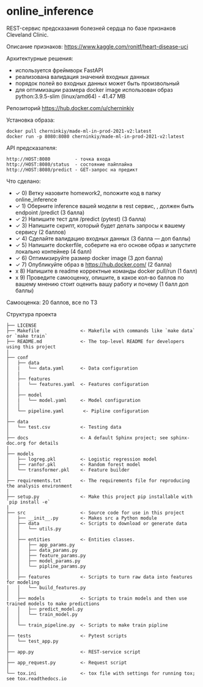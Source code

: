 online_inference
==============================

REST-сервис предсказания болезней сердца по базе признаков Cleveland Clinic.

Описание признаков: https://www.kaggle.com/ronitf/heart-disease-uci

Архитектурные решения:
- используется фреймворк FastAPI
- реализована валидация значений входных данных
- порядок полей во входных данных может быть произвольный
- для оптимизации размера docker image использован образ python:3.9.5-slim (linux/amd64) - 41.47 MB

Репозиторий https://hub.docker.com/u/cherninkiy

Установка образа:

    docker pull cherninkiy/made-ml-in-prod-2021-v2:latest
    docker run -p 8080:8080 cherninkiy/made-ml-in-prod-2021-v2:latest

API предсказателя:

    http://HOST:8080         - точка входа
    http://HOST:8080/status  - состояние пайплайна
    http://HOST:8080/predict - GET-запрос на предикт

Что сделано:
- ✓ 0) Ветку назовите homework2, положите код в папку online_inference
- ✓ 1) Оберните inference вашей модели в rest сервис, , должен быть endpoint /predict (3 балла)
- ✓ 2) Напишите тест для /predict (pytest) (3 балла)
- ✓ 3) Напишите скрипт, который будет делать запросы к вашему сервису (2 баллов)
- ✓ 4) Сделайте валидацию входных данных (3 балла — доп баллы)
- ✓ 5) Напишите dockerfile, соберите на его основе образ и запустите локально контейнер (4 балл)
- ✓ 6) Оптимизируйте размер docker image (3 доп балла)
- ✓ 7) Опубликуйте образ в https://hub.docker.com/  (2 балла)
- x 8) Напишите в readme корректные команды docker pull/run (1 балл)
- x 9) Проведите самооценку, опишите, в какое кол-во баллов по вашему мнению стоит оценить вашу работу и почему (1 балл доп баллы) 

Самооценка: 20 баллов, все по ТЗ


Структура проекта

    ├── LICENSE
    ├── Makefile               <- Makefile with commands like `make data` or `make train`
    ├── README.md              <- The top-level README for developers using this project
    │
    ├── conf
    │   ├── data
    │   |   └── data.yaml      <- Data configuration
    │   |
    │   ├── features
    │   |   └── features.yaml  <- Features configuration
    │   │
    │   ├── model
    │   |   └── model.yaml     <- Model configuration
    │   │
    │   └── pipeline.yaml       <- Pipline configuration
    │
    ├── data
    │   └── test.csv           <- Testing data
    │
    ├── docs                   <- A default Sphinx project; see sphinx-doc.org for details
    │
    ├── models
    │   ├── logreg.pkl         <- Logistic regression model
    │   ├── ranfor.pkl         <- Random forest model
    │   └── transformer.pkl    <- Feature builder
    │
    ├── requirements.txt       <- The requirements file for reproducing the analysis environment
    │
    ├── setup.py               <- Make this project pip installable with `pip install -e`
    |
    ├── src                    <- Source code for use in this project
    │   ├── __init__.py        <- Makes src a Python module
    │   ├── data               <- Scripts to download or generate data
    │   │   └── utils.py
    │   │
    │   ├── entities           <- Entities classes.
    │   │   ├── app_params.py
    │   │   ├── data_params.py
    │   │   ├── feature_params.py
    │   │   ├── model_params.py
    │   │   └── pipline_params.py
    │   │
    │   ├── features           <- Scripts to turn raw data into features for modeling
    │   │   └── build_features.py
    │   │
    │   ├── models             <- Scripts to train models and then use trained models to make predictions
    │   │   ├── predict_model.py
    │   │   └── train_model.py
    │   │
    │   └── train_pipeline.py  <- Scripts to make train pipline
    │
    ├── tests                  <- Pytest scripts
    │   └── test_app.py
    │
    ├── app.py                 <- REST-service script
    │
    ├── app_request.py         <- Request script
    │
    └── tox.ini                <- tox file with settings for running tox; see tox.readthedocs.io
